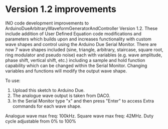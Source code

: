 # Version 1.2 improvements

INO code development improvements to ArduinoDueArbitraryWaveformGeneratorAndController Version 1.2. 
These include addition of User Defined Equation code modifications and parameters which builds upon and increases functionality 
with custom wave shapes and control using the Arduino Due Serial Monitor. There are now 7 wave shapes included (sine, triangle, arbitrary, 
staircase, square root, ring modulator and pseudo noise) each with variables (e.g. wave amplitude, phase shift, vertical shift, etc.) 
including a sample and hold function capability which can be changed within the Serial Monitor. 
Changing variables and functions will modify the output wave shape. 

To use:
1) Upload this sketch to Arduino Due.
2) The analogue wave output is taken from DAC0. 
3) In the Serial Monitor type "x" and then press "Enter" to access Extra commands for each wave shape.

Analogue wave max freq: 100kHz. Square wave max freq: 42MHz. Duty cycle adjustable from 0% to 100%
